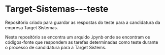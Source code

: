 # Target-Sistemas---teste
Repositório criado para guardar as respostas do teste para a candidatura da empresa Target Sistemas.

Neste repositório se encontra um arquido .ipynb onde se encontram os códigos-fonte que respondem as tarefas 
determinadas como teste durante o processo de candidatura para a Target Sistems.
